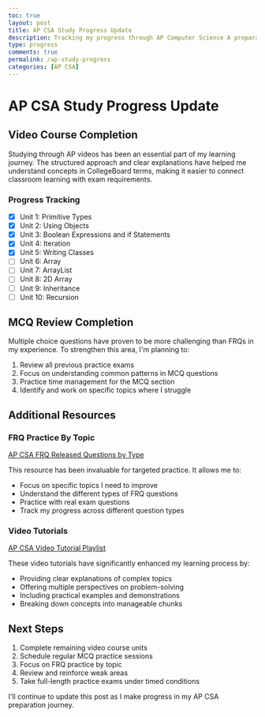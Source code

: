 ```yaml
---
toc: true
layout: post
title: AP CSA Study Progress Update
description: Tracking my progress through AP Computer Science A preparation
type: progress
comments: true
permalink: /ap-study-progress
categories: [AP CSA]
---
```


# AP CSA Study Progress Update

## Video Course Completion
Studying through AP videos has been an essential part of my learning journey. The structured approach and clear explanations have helped me understand concepts in CollegeBoard terms, making it easier to connect classroom learning with exam requirements.

### Progress Tracking
- [x] Unit 1: Primitive Types
- [x] Unit 2: Using Objects
- [x] Unit 3: Boolean Expressions and if Statements
- [x] Unit 4: Iteration
- [x] Unit 5: Writing Classes
- [ ] Unit 6: Array
- [ ] Unit 7: ArrayList
- [ ] Unit 8: 2D Array
- [ ] Unit 9: Inheritance
- [ ] Unit 10: Recursion

## MCQ Review Completion
Multiple choice questions have proven to be more challenging than FRQs in my experience. To strengthen this area, I'm planning to:

1. Review all previous practice exams
2. Focus on understanding common patterns in MCQ questions
3. Practice time management for the MCQ section
4. Identify and work on specific topics where I struggle



## Additional Resources

### FRQ Practice By Topic
[AP CSA FRQ Released Questions by Type](https://frccompsci.weebly.com/uploads/6/0/1/9/60195103/apcsa_frq_released_questions_by_type.pdf)

This resource has been invaluable for targeted practice. It allows me to:
- Focus on specific topics I need to improve
- Understand the different types of FRQ questions
- Practice with real exam questions
- Track my progress across different question types

### Video Tutorials
[AP CSA Video Tutorial Playlist](https://www.youtube.com/watch?v=WcDTKIIFKl8&list=PLmpmyPywZ443PFI8YF3ZMmoEcRfxXckdH)

These video tutorials have significantly enhanced my learning process by:
- Providing clear explanations of complex topics
- Offering multiple perspectives on problem-solving
- Including practical examples and demonstrations
- Breaking down concepts into manageable chunks

## Next Steps
1. Complete remaining video course units
2. Schedule regular MCQ practice sessions
3. Focus on FRQ practice by topic
4. Review and reinforce weak areas
5. Take full-length practice exams under timed conditions

I'll continue to update this post as I make progress in my AP CSA preparation journey.